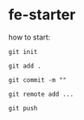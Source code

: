 # fe-starter


how to start:
```
git init

git add .

git commit -m ""

git remote add ...

git push

```
